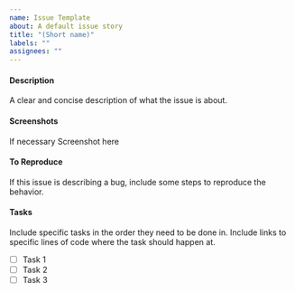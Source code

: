 ```yaml
---
name: Issue Template
about: A default issue story
title: "(Short name)"
labels: ""
assignees: ""
---
```


#### Description

A clear and concise description of what the issue is about.

#### Screenshots

If necessary Screenshot here

#### To Reproduce

If this issue is describing a bug, include some steps to reproduce the behavior.

#### Tasks

Include specific tasks in the order they need to be done in. Include links to specific lines of code where the task should happen at.

- [ ] Task 1
- [ ] Task 2
- [ ] Task 3
